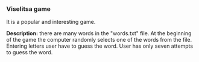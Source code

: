 ### Viselitsa game
It is a popular and interesting game.

**Description:** 
there are many words in the "words.txt" file. 
At the beginning of the game the computer randomly selects one of the words from the file. 
Entering letters user have to guess the word. 
User has only seven attempts to guess the word.
